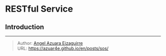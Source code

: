 # RESTful Service


## Introduction


---

> Author: [Angel Azuara Eizaguirre](https://www.linkedin.com/in/angel-azuara/)  
> URL: https://azuar4e.github.io/en/posts/sos/  

